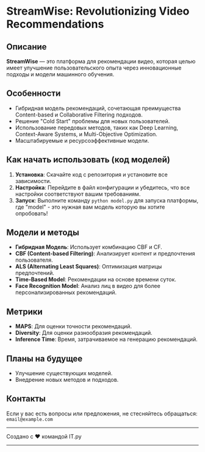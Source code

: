 # StreamWise: Revolutionizing Video Recommendations

## Описание

**StreamWise** — это платформа для рекомендации видео, которая целью имеет улучшение пользовательского опыта через инновационные подходы и модели машинного обучения.

## Особенности

- Гибридная модель рекомендаций, сочетающая преимущества Content-based и Collaborative Filtering подходов.
- Решение "Cold Start" проблемы для новых пользователей.
- Использование передовых методов, таких как Deep Learning, Context-Aware Systems, и Multi-Objective Optimization.
- Масштабируемые и ресурсоэффективные модели.

## Как начать использовать (код моделей)

1. **Установка**: Скачайте код с репозитория и установите все зависимости.
2. **Настройка**: Перейдите в файл конфигурации и убедитесь, что все настройки соответствуют вашим требованиям.
3. **Запуск**: Выполните команду `python model.py` для запуска платформы, где "model" - это нужная вам модель которую вы хотите опробовать!

## Модели и методы

- **Гибридная Модель**: Использует комбинацию CBF и CF.
- **CBF (Content-based Filtering)**: Анализирует контент и предпочтения пользователя.
- **ALS (Alternating Least Squares)**: Оптимизация матрицы предпочтений.
- **Time-Based Model**: Рекомендации на основе времени суток.
- **Face Recognition Model**: Анализ лиц в видео для более персонализированных рекомендаций.

## Метрики

- **MAPS**: Для оценки точности рекомендаций.
- **Diversity**: Для оценки разнообразия рекомендаций.
- **Inference Time**: Время, затрачиваемое на генерацию рекомендаций.

## Планы на будущее

- Улучшение существующих моделей.
- Внедрение новых методов и подходов.

## Контакты

Если у вас есть вопросы или предложения, не стесняйтесь обращаться: `email@example.com`

---

Создано с ❤️ командой IT.py

---